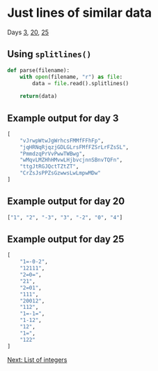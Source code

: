 # Just lines of similar data

Days [3](https://adventofcode.com/2022/day/3/input), [20](https://adventofcode.com/2022/day/20/input), [25](https://adventofcode.com/2022/day/25/input)

## Using `splitlines()`

```python
def parse(filename):
    with open(filename, "r") as file:
        data = file.read().splitlines()
    
    return(data)
```

## Example output for day 3

```python
[
    "vJrwpWtwJgWrhcsFMMfFFhFp",
    "jqHRNqRjqzjGDLGLrsFMfFZSrLrFZsSL",
    "PmmdzqPrVvPwwTWBwg",
    "wMqvLMZHhHMvwLHjbvcjnnSBnvTQFn",
    "ttgJtRGJQctTZtZT",
    "CrZsJsPPZsGzwwsLwLmpwMDw"
]
```

## Example output for day 20

```python
["1", "2", "-3", "3", "-2", "0", "4"]
```

## Example output for day 25

```python
[
    "1=-0-2",
    "12111",
    "2=0=",
    "21",
    "2=01",
    "111",
    "20012",
    "112",
    "1=-1=",
    "1-12",
    "12",
    "1=",
    "122"
]
```

[Next: List of integers](./07.similar_lines_with_ints.md)
